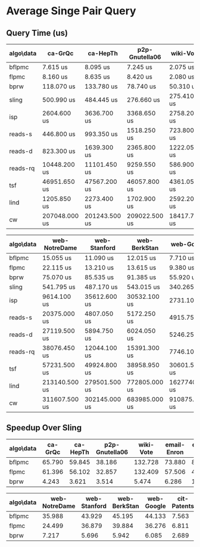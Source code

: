 # Average Singe Pair Query

## Query Time (us)

algo\data | ca-GrQc | ca-HepTh | p2p-Gnutella06 | wiki-Vote | email-Enron | email-EuAll
--- | --- | --- | --- | --- | --- | ---
bflpmc | 7.615 us | 8.095 us | 7.245 us | 2.075 us | 16.805 us | 1.340 us
flpmc | 8.160 us | 8.635 us | 8.420 us | 2.080 us | 21.590 us | 2.775 us
bprw | 118.070 us | 133.780 us | 78.740 us | 50.310 us | 197.505 us | 7.550 us
sling | 500.990 us | 484.445 us | 276.660 us | 275.410 us | 1241.555 us | 115.295 us
isp | 2604.600 us | 3636.700 us | 3368.650 us | 2758.200 us | 51793.000 us | 2657.250 us
reads-s | 446.800 us | 993.350 us | 1518.250 us | 723.800 us | 11192.950 us | 1056.800 us
reads-d | 823.300 us | 1639.300 us | 2365.800 us | 1222.050 us | 15091.600 us | 1241.400 us
reads-rq | 10448.200 us | 11101.450 us | 9259.550 us | 586.900 us | 16097.800 us | 1453.150 us
tsf | 46951.650 us | 47567.200 us | 46057.800 us | 4361.050 us | 31715.750 us | 2793.100 us
lind | 1205.850 us | 2273.400 us | 1702.900 us | 2592.200 us | 13038.950 us | 246623.000 us
cw | 207048.000 us | 201243.500 us | 209022.500 us | 18417.750 us | 212362.000 us | 257305.000 us

algo\data | web-NotreDame | web-Stanford | web-BerkStan | web-Google | cit-Patents | soc-LiveJournal1 | wiki-Link
--- | --- | --- | --- | --- | --- | --- | ---
bflpmc | 15.055 us | 11.090 us | 12.015 us | 7.710 us | 9.195 us | 35.595 us | 108.080 us
flpmc | 22.115 us | 13.210 us | 13.615 us | 9.380 us | 10.210 us | 45.630 us | 123.025 us
bprw | 75.070 us | 85.535 us | 91.385 us | 55.920 us | 25.860 us | 420.355 us | 183.395 us
sling | 541.795 us | 487.170 us | 543.015 us | 340.265 us | 69.540 us | 821.230 us | 764.840 us
isp | 9614.100 us | 35612.600 us | 30532.100 us | 2731.100 us | 187.850 us | 29270.000 us | 146373.500 us
reads-s | 20375.000 us | 4807.050 us | 5172.250 us | 4915.750 us | 20680.700 us | 171369.500 us | 4999999999999995.000 us
reads-d | 27119.500 us | 5894.750 us | 6024.050 us | 5246.250 us | 23107.550 us | 228233.500 us | 256040.000 us
reads-rq | 38076.450 us | 12044.100 us | 15391.300 us | 7746.100 us | 17761.850 us | 65402.000 us | 101100.000 us
tsf | 57231.500 us | 49924.800 us | 38958.950 us | 30601.550 us | 11146.650 us | 28308.550 us | 27802.800 us
lind | 213140.500 us | 279501.500 us | 772805.000 us | 1627740.000 us | 3371840.000 us | 58471000.000 us | 124644000.000 us
cw | 311607.500 us | 302145.000 us | 683985.000 us | 910875.000 us | 3978750.000 us | 5745600.000 us | 12509550.000 us

## Speedup Over Sling

algo\data | ca-GrQc | ca-HepTh | p2p-Gnutella06 | wiki-Vote | email-Enron | email-EuAll
--- | --- | --- | --- | --- | --- | ---
bflpmc | 65.790 | 59.845 | 38.186 | 132.728 | 73.880 | 86.041
flpmc | 61.396 | 56.102 | 32.857 | 132.409 | 57.506 | 41.548
bprw | 4.243 | 3.621 | 3.514 | 5.474 | 6.286 | 15.271

algo\data | web-NotreDame | web-Stanford | web-BerkStan | web-Google | cit-Patents | soc-LiveJournal1 | wiki-Link
--- | --- | --- | --- | --- | --- | --- | ---
bflpmc | 35.988 | 43.929 | 45.195 | 44.133 | 7.563 | 23.071 | 7.077
flpmc | 24.499 | 36.879 | 39.884 | 36.276 | 6.811 | 17.998 | 6.217
bprw | 7.217 | 5.696 | 5.942 | 6.085 | 2.689 | 1.954 | 4.170


